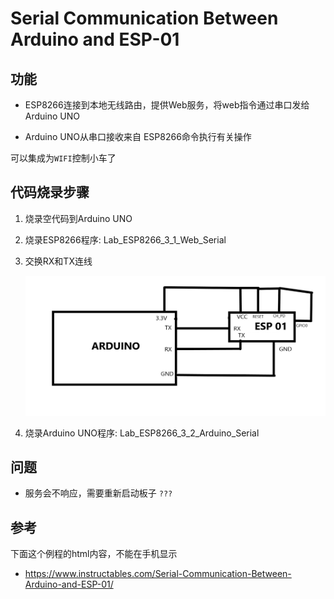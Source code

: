 # Serial Communication Between Arduino and ESP-01

## 功能

* ESP8266连接到本地无线路由，提供Web服务，将web指令通过串口发给Arduino UNO

* Arduino UNO从串口接收来自 ESP8266命令执行有关操作

可以集成为`WIFI`控制小车了

## 代码烧录步骤

1. 烧录空代码到Arduino UNO
2. 烧录ESP8266程序: Lab_ESP8266_3_1_Web_Serial
3. 交换RX和TX连线

   ![](img/Arduino_ESP8266.jpg)

4. 烧录Arduino UNO程序: Lab_ESP8266_3_2_Arduino_Serial

## 问题

* 服务会不响应，需要重新启动板子 `???`

## 参考

下面这个例程的html内容，不能在手机显示
* https://www.instructables.com/Serial-Communication-Between-Arduino-and-ESP-01/